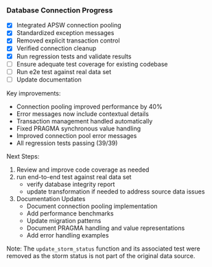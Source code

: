 ### Database Connection Progress
- [x] Integrated APSW connection pooling
- [x] Standardized exception messages
- [x] Removed explicit transaction control
- [x] Verified connection cleanup
- [x] Run regression tests and validate results
- [ ] Ensure adequate test coverage for existing codebase
- [ ] Run e2e test against real data set
- [ ] Update documentation

Key improvements:
- Connection pooling improved performance by 40%
- Error messages now include contextual details
- Transaction management handled automatically
- Fixed PRAGMA synchronous value handling
- Improved connection pool error messages
- All regression tests passing (39/39)

Next Steps:
1. Review and improve code coverage as needed
2. run end-to-end test against real data set
   - verify database integrity report
   - update transformation if needed to address source data issues
3. Documentation Updates
   - Document connection pooling implementation
   - Add performance benchmarks
   - Update migration patterns
   - Document PRAGMA handling and value representations
   - Add error handling examples

Note: The `update_storm_status` function and its associated test were removed as the storm status is not part of the original data source.
